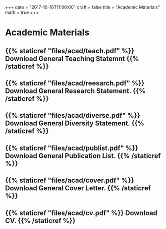 +++
date = "2017-10-16T11:00:00"
draft = false
title = "Academic Materials"
math = true
+++


# Academic Materials

## {{% staticref "files/acad/teach.pdf" %}} Download General Teaching Statemnt {{% /staticref %}}
## {{% staticref "files/acad/reesarch.pdf" %}} Download General Research Statement. {{% /staticref %}}
## {{% staticref "files/acad/diverse.pdf" %}} Download General Diversity Statement. {{% /staticref %}}
## {{% staticref "files/acad/publist.pdf" %}} Download General Publication List. {{% /staticref %}}
## {{% staticref "files/acad/cover.pdf" %}} Download General Cover Letter. {{% /staticref %}}
## {{% staticref "files/acad/cv.pdf" %}} Download CV. {{% /staticref %}}